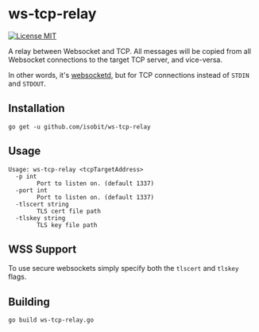 # ws-tcp-relay
[![License MIT](https://img.shields.io/npm/l/express.svg)](http://opensource.org/licenses/MIT)

A relay between Websocket and TCP. All messages will be copied from all 
Websocket connections to the target TCP server, and vice-versa.

In other words, it's [websocketd](https://github.com/joewalnes/websocketd), but for TCP connections instead of `STDIN` and `STDOUT`.

## Installation
```go get -u github.com/isobit/ws-tcp-relay```

## Usage
```
Usage: ws-tcp-relay <tcpTargetAddress>
  -p int
        Port to listen on. (default 1337)
  -port int
        Port to listen on. (default 1337)
  -tlscert string
        TLS cert file path
  -tlskey string
        TLS key file path
```

## WSS Support
To use secure websockets simply specify both the `tlscert` and `tlskey` flags.

## Building
`go build ws-tcp-relay.go`
